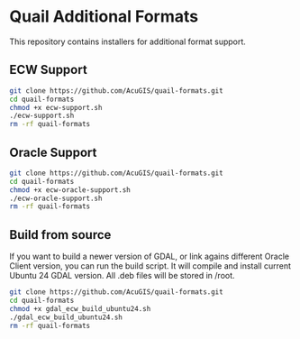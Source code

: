 # Quail Additional Formats

This repository contains installers for additional format support.

## ECW Support

```bash
git clone https://github.com/AcuGIS/quail-formats.git
cd quail-formats
chmod +x ecw-support.sh
./ecw-support.sh
rm -rf quail-formats

```


## Oracle Support

```bash
git clone https://github.com/AcuGIS/quail-formats.git
cd quail-formats
chmod +x ecw-oracle-support.sh
./ecw-oracle-support.sh
rm -rf quail-formats

```


## Build from source
If you want to build a newer version of GDAL, or link agains different Oracle Client version, you can run the build script. It will compile and install current Ubuntu 24 GDAL version. All .deb files will be stored in /root.
```bash
git clone https://github.com/AcuGIS/quail-formats.git
cd quail-formats
chmod +x gdal_ecw_build_ubuntu24.sh
./gdal_ecw_build_ubuntu24.sh
rm -rf quail-formats

```
